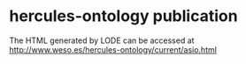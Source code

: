 # hercules-ontology publication
The HTML generated by LODE can be accessed at http://www.weso.es/hercules-ontology/current/asio.html
